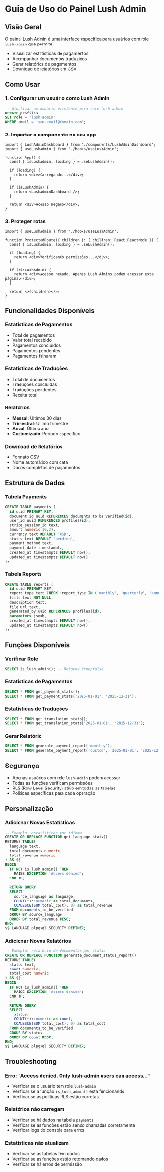 # Guia de Uso do Painel Lush Admin

## Visão Geral

O painel Lush Admin é uma interface específica para usuários com role `lush-admin` que permite:
- Visualizar estatísticas de pagamentos
- Acompanhar documentos traduzidos
- Gerar relatórios de pagamentos
- Download de relatórios em CSV

## Como Usar

### 1. Configurar um usuário como Lush Admin

```sql
-- Atualizar um usuário existente para role lush-admin
UPDATE profiles 
SET role = 'lush-admin' 
WHERE email = 'seu-email@domain.com';
```

### 2. Importar o componente no seu app

```tsx
import { LushAdminDashboard } from './components/LushAdminDashboard';
import { useLushAdmin } from './hooks/useLushAdmin';

function App() {
  const { isLushAdmin, loading } = useLushAdmin();

  if (loading) {
    return <div>Carregando...</div>;
  }

  if (isLushAdmin) {
    return <LushAdminDashboard />;
  }

  return <div>Acesso negado</div>;
}
```

### 3. Proteger rotas

```tsx
import { useLushAdmin } from './hooks/useLushAdmin';

function ProtectedRoute({ children }: { children: React.ReactNode }) {
  const { isLushAdmin, loading } = useLushAdmin();

  if (loading) {
    return <div>Verificando permissões...</div>;
  }

  if (!isLushAdmin) {
    return <div>Acesso negado. Apenas Lush Admins podem acessar esta página.</div>;
  }

  return <>{children}</>;
}
```

## Funcionalidades Disponíveis

### Estatísticas de Pagamentos
- Total de pagamentos
- Valor total recebido
- Pagamentos concluídos
- Pagamentos pendentes
- Pagamentos falharam

### Estatísticas de Traduções
- Total de documentos
- Traduções concluídas
- Traduções pendentes
- Receita total

### Relatórios
- **Mensal**: Últimos 30 dias
- **Trimestral**: Último trimestre
- **Anual**: Último ano
- **Customizado**: Período específico

### Download de Relatórios
- Formato CSV
- Nome automático com data
- Dados completos de pagamentos

## Estrutura de Dados

### Tabela Payments
```sql
CREATE TABLE payments (
  id uuid PRIMARY KEY,
  document_id uuid REFERENCES documents_to_be_verified(id),
  user_id uuid REFERENCES profiles(id),
  stripe_session_id text,
  amount numeric(10,2),
  currency text DEFAULT 'USD',
  status text DEFAULT 'pending',
  payment_method text,
  payment_date timestamptz,
  created_at timestamptz DEFAULT now(),
  updated_at timestamptz DEFAULT now()
);
```

### Tabela Reports
```sql
CREATE TABLE reports (
  id uuid PRIMARY KEY,
  report_type text CHECK (report_type IN ('monthly', 'quarterly', 'annual', 'custom')),
  title text NOT NULL,
  description text,
  file_url text,
  generated_by uuid REFERENCES profiles(id),
  parameters jsonb,
  created_at timestamptz DEFAULT now(),
  updated_at timestamptz DEFAULT now()
);
```

## Funções Disponíveis

### Verificar Role
```sql
SELECT is_lush_admin(); -- Retorna true/false
```

### Estatísticas de Pagamentos
```sql
SELECT * FROM get_payment_stats();
SELECT * FROM get_payment_stats('2025-01-01', '2025-12-31');
```

### Estatísticas de Traduções
```sql
SELECT * FROM get_translation_stats();
SELECT * FROM get_translation_stats('2025-01-01', '2025-12-31');
```

### Gerar Relatório
```sql
SELECT * FROM generate_payment_report('monthly');
SELECT * FROM generate_payment_report('custom', '2025-01-01', '2025-12-31');
```

## Segurança

- Apenas usuários com role `lush-admin` podem acessar
- Todas as funções verificam permissões
- RLS (Row Level Security) ativo em todas as tabelas
- Políticas específicas para cada operação

## Personalização

### Adicionar Novas Estatísticas
```sql
-- Exemplo: estatísticas por idioma
CREATE OR REPLACE FUNCTION get_language_stats()
RETURNS TABLE(
  language text,
  total_documents numeric,
  total_revenue numeric
) AS $$
BEGIN
  IF NOT is_lush_admin() THEN
    RAISE EXCEPTION 'Access denied';
  END IF;
  
  RETURN QUERY
  SELECT 
    source_language as language,
    COUNT(*)::numeric as total_documents,
    COALESCE(SUM(total_cost), 0) as total_revenue
  FROM documents_to_be_verified
  GROUP BY source_language
  ORDER BY total_revenue DESC;
END;
$$ LANGUAGE plpgsql SECURITY DEFINER;
```

### Adicionar Novos Relatórios
```sql
-- Exemplo: relatório de documentos por status
CREATE OR REPLACE FUNCTION generate_document_status_report()
RETURNS TABLE(
  status text,
  count numeric,
  total_cost numeric
) AS $$
BEGIN
  IF NOT is_lush_admin() THEN
    RAISE EXCEPTION 'Access denied';
  END IF;
  
  RETURN QUERY
  SELECT 
    status,
    COUNT(*)::numeric as count,
    COALESCE(SUM(total_cost), 0) as total_cost
  FROM documents_to_be_verified
  GROUP BY status
  ORDER BY count DESC;
END;
$$ LANGUAGE plpgsql SECURITY DEFINER;
```

## Troubleshooting

### Erro: "Access denied. Only lush-admin users can access..."
- Verificar se o usuário tem role `lush-admin`
- Verificar se a função `is_lush_admin()` está funcionando
- Verificar se as políticas RLS estão corretas

### Relatórios não carregam
- Verificar se há dados na tabela `payments`
- Verificar se as funções estão sendo chamadas corretamente
- Verificar logs do console para erros

### Estatísticas não atualizam
- Verificar se as tabelas têm dados
- Verificar se as funções estão retornando dados
- Verificar se há erros de permissão
